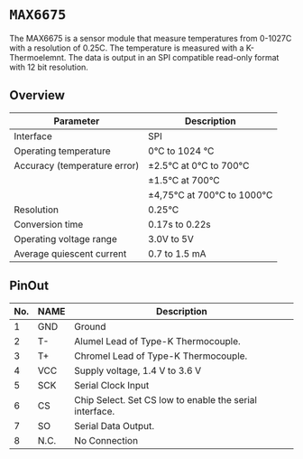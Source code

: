 # ``MAX6675``

The MAX6675 is a sensor module that measure temperatures from 0-1027C with a resolution of 0.25C. The temperature is measured with a K-Thermoelemnt. The data is output in an SPI compatible read-only format with 12 bit resolution.

## Overview
  
| Parameter | Description |  
| --- | --- |  
| Interface | SPI |
| Operating temperature | 0°C to 1024 °C |
| Accuracy (temperature error) | ±2.5°C at 0°C to 700°C 
| | ±1.5°C at 700°C |
| | ±4,75°C at 700°C to 1000°C |  
| Resolution | 0.25°C |  
| Conversion time | 0.17s to 0.22s |  
| Operating voltage range | 3.0V to 5V |  
| Average quiescent current | 0.7 to 1.5 mA |  

## PinOut
| No. | NAME | Description |
| --- | --- | --- |
| 1 | GND | Ground |
| 2 | T- | Alumel Lead of Type-K Thermocouple. |
| 3 | T+ | Chromel Lead of Type-K Thermocouple. |
| 4 | VCC | Supply voltage, 1.4 V to 3.6 V |
| 5 | SCK | Serial Clock Input |
| 6 | CS | Chip Select. Set CS low to enable the serial interface. |
| 7 | SO | Serial Data Output. |
| 8 | N.C. | No Connection |
